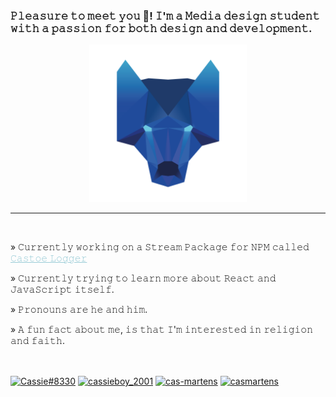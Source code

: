 ### 𝙿𝚕𝚎𝚊𝚜𝚞𝚛𝚎 𝚝𝚘 𝚖𝚎𝚎𝚝 𝚢𝚘𝚞 👋! 𝙸'𝚖 𝚊 𝙼𝚎𝚍𝚒𝚊 𝚍𝚎𝚜𝚒𝚐𝚗 𝚜𝚝𝚞𝚍𝚎𝚗𝚝 𝚠𝚒𝚝𝚑 𝚊 𝚙𝚊𝚜𝚜𝚒𝚘𝚗 𝚏𝚘𝚛 𝚋𝚘𝚝𝚑 𝚍𝚎𝚜𝚒𝚐𝚗 𝚊𝚗𝚍 𝚍𝚎𝚟𝚎𝚕𝚘𝚙𝚖𝚎𝚗𝚝.

<p align="center">
<img src="./assets/Discord-Profile-Picture.png" width="50%">
</p>

---

<br />

» 𝙲𝚞𝚛𝚛𝚎𝚗𝚝𝚕𝚢 𝚠𝚘𝚛𝚔𝚒𝚗𝚐 𝚘𝚗 𝚊 𝚂𝚝𝚛𝚎𝚊𝚖 𝙿𝚊𝚌𝚔𝚊𝚐𝚎 𝚏𝚘𝚛 𝙽𝙿𝙼 𝚌𝚊𝚕𝚕𝚎𝚍 <a href="https://github.com/DevCassie/Castoe-Logger" style="color: #98CBD6">𝙲𝚊𝚜𝚝𝚘𝚎 𝙻𝚘𝚐𝚐𝚎𝚛</a>

» 𝙲𝚞𝚛𝚛𝚎𝚗𝚝𝚕𝚢 𝚝𝚛𝚢𝚒𝚗𝚐 𝚝𝚘 𝚕𝚎𝚊𝚛𝚗 𝚖𝚘𝚛𝚎 𝚊𝚋𝚘𝚞𝚝 𝚁𝚎𝚊𝚌𝚝 𝚊𝚗𝚍 𝙹𝚊𝚟𝚊𝚂𝚌𝚛𝚒𝚙𝚝 𝚒𝚝𝚜𝚎𝚕𝚏.

» 𝙿𝚛𝚘𝚗𝚘𝚞𝚗𝚜 𝚊𝚛𝚎 𝚑𝚎 𝚊𝚗𝚍 𝚑𝚒𝚖.

» 𝙰 𝚏𝚞𝚗 𝚏𝚊𝚌𝚝 𝚊𝚋𝚘𝚞𝚝 𝚖𝚎, 𝚒𝚜 𝚝𝚑𝚊𝚝 𝙸'𝚖 𝚒𝚗𝚝𝚎𝚛𝚎𝚜𝚝𝚎𝚍 𝚒𝚗 𝚛𝚎𝚕𝚒𝚐𝚒𝚘𝚗 𝚊𝚗𝚍 𝚏𝚊𝚒𝚝𝚑.

<br />

<a href="https://discord.gg/WwqKEeg" target="blank"><img align="center" src="https://cdn.jsdelivr.net/npm/simple-icons@3.0.1/icons/discord.svg" alt="Cassie#8330" height="30" width="40" /></a>
<a href="https://instagram.com/cassieboy_2001" target="blank"><img align="center" src="https://cdn.jsdelivr.net/npm/simple-icons@3.0.1/icons/instagram.svg" alt="cassieboy_2001" height="30" width="40" /></a>
<a href="https://linkedin.com/in/cas-martens" target="blank"><img align="center" src="https://cdn.jsdelivr.net/npm/simple-icons@3.0.1/icons/linkedin.svg" alt="cas-martens" height="30" width="40" /></a>
<a href="https://www.behance.net/casmartens" target="blank"><img align="center" src="https://cdn.jsdelivr.net/npm/simple-icons@3.0.1/icons/behance.svg" alt="casmartens" height="30" width="40" /></a>
